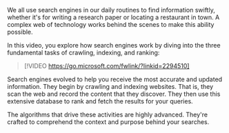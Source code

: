 We all use search engines in our daily routines to find information swiftly, whether it's for writing a research paper or locating a restaurant in town. A complex web of technology works behind the scenes to make this ability possible. 

In this video, you explore how search engines work by diving into the three fundamental tasks of crawling, indexing, and ranking:

> [!VIDEO https://go.microsoft.com/fwlink/?linkid=2294510]

Search engines evolved to help you receive the most accurate and updated information. They begin by crawling and indexing websites. That is, they scan the web and record the content that they discover. They then use this extensive database to rank and fetch the results for your queries.

The algorithms that drive these activities are highly advanced. They're crafted to comprehend the context and purpose behind your searches.
